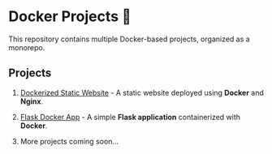 # Docker Projects 🚀

This repository contains multiple Docker-based projects, organized as a monorepo.

## Projects

1. [Dockerized Static Website](./Dockerized%20Static%20Website) - A static website deployed using **Docker** and **Nginx**.

2. [Flask Docker App](./Flask%20Docker%20App) - A simple **Flask application** containerized with **Docker**.

3. More projects coming soon...
